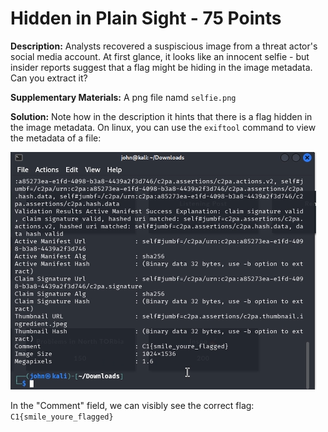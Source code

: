 # Hidden in Plain Sight - 75 Points

**Description:** Analysts recovered a suspiscious image from a threat actor's social media account. At first glance, it looks like an innocent selfie - but insider reports suggest that a flag might be hiding in the image metadata. Can you extract it?

**Supplementary Materials:** A png file namd `selfie.png`

**Solution:** Note how in the description it hints that there is a flag hidden in the image metadata. On linux, you can use the `exiftool` command to view the metadata of a file:

![exiftool ouptut.](output.png)

In the "Comment" field, we can visibly see the correct flag: `C1{smile_youre_flagged}`